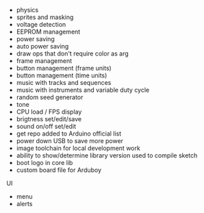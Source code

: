 - physics
- sprites and masking
- voltage detection
- EEPROM management
- power saving
- auto power saving
- draw ops that don't require color as arg
- frame management
- button management (frame units)
- button management (time units)
- music with tracks and sequences
- music with instruments and variable duty cycle
- random seed generator
- tone
- CPU load / FPS display
- brigtness set/edit/save
- sound on/off set/edit
- get repo added to Arduino official list
- power down USB to save more power
- image toolchain for local development work
- ability to show/determine library version used to compile sketch
- boot logo in core lib
- custom board file for Arduboy


UI

- menu
- alerts
